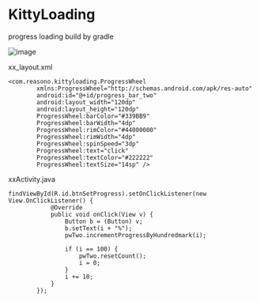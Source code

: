 KittyLoading
============

progress loading build by gradle

![image](https://github.com/reasonpun/KittyLoading/blob/master/library/images/img.jpeg)

xx_layout.xml

```
<com.reasono.kittyloading.ProgressWheel
        xmlns:ProgressWheel="http://schemas.android.com/apk/res-auto"
        android:id="@+id/progress_bar_two"
        android:layout_width="120dp"
        android:layout_height="120dp"
        ProgressWheel:barColor="#339BB9"
        ProgressWheel:barWidth="4dp"
        ProgressWheel:rimColor="#44000000"
        ProgressWheel:rimWidth="4dp"
        ProgressWheel:spinSpeed="3dp"
        ProgressWheel:text="click"
        ProgressWheel:textColor="#222222"
        ProgressWheel:textSize="14sp" />
```

xxActivity.java

```
findViewById(R.id.btnSetProgress).setOnClickListener(new View.OnClickListener() {
            @Override
            public void onClick(View v) {
                Button b = (Button) v;
                b.setText(i + "%");
                pwTwo.incrementProgressByHundredmark(i);

                if (i == 100) {
                    pwTwo.resetCount();
                    i = 0;
                }
                i += 10;
            }
        });

```